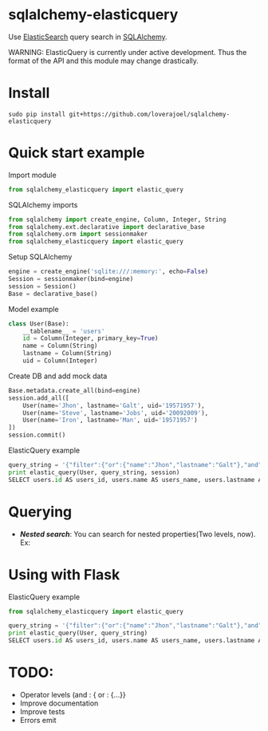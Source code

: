 # sqlalchemy-elasticquery

Use [ElasticSearch](http://www.elasticsearch.org/) query search in [SQLAlchemy](http://www.sqlalchemy.org/).

WARNING: ElasticQuery is currently under active development.  Thus the format of the API and this module may change drastically.

# Install
```
sudo pip install git+https://github.com/loverajoel/sqlalchemy-elasticquery
```
# Quick start example
Import module
```python
from sqlalchemy_elasticquery import elastic_query
```

SQLAlchemy imports
```python
from sqlalchemy import create_engine, Column, Integer, String
from sqlalchemy.ext.declarative import declarative_base
from sqlalchemy.orm import sessionmaker
from sqlalchemy_elasticquery import elastic_query
```

Setup SQLAlchemy
```python
engine = create_engine('sqlite:///:memory:', echo=False)
Session = sessionmaker(bind=engine)
session = Session()
Base = declarative_base()
```

Model example
```python
class User(Base):
	__tablename__ = 'users'
	id = Column(Integer, primary_key=True)
	name = Column(String)
	lastname = Column(String)
	uid = Column(Integer)
```

Create DB and add mock data
```python
Base.metadata.create_all(bind=engine)
session.add_all([
	User(name='Jhon', lastname='Galt', uid='19571957'),
	User(name='Steve', lastname='Jobs', uid='20092009'),
	User(name='Iron', lastname='Man', uid='19571957')
])
session.commit()
```

ElasticQuery example
```python
query_string = '{"filter":{"or":{"name":"Jhon","lastname":"Galt"},"and":{"uid":"19571957"}}}'
print elastic_query(User, query_string, session)
SELECT users.id AS users_id, users.name AS users_name, users.lastname AS users_lastname, users.uid AS users_uid FROM users WHERE users.uid = :uid_1 AND (users.lastname = :lastname_1 OR users.name = :name_1)
```
# Querying
* ***Nested search***: You can search for nested properties(Two levels, now). Ex: 

# Using with Flask

ElasticQuery example
```python
from sqlalchemy_elasticquery import elastic_query

query_string = '{"filter":{"or":{"name":"Jhon","lastname":"Galt"},"and":{"uid":"19571957"}}}'
print elastic_query(User, query_string)
SELECT users.id AS users_id, users.name AS users_name, users.lastname AS users_lastname, users.uid AS users_uid FROM users WHERE users.uid = :uid_1 AND (users.lastname = :lastname_1 OR users.name = :name_1)
```

# TODO:
 - Operator levels (and : { or : {...}}
 - Improve documentation
 - Improve tests
 - Errors emit